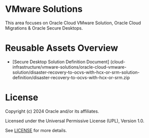 # VMware Solutions

This area focuses on Oracle Cloud VMware Solution, Oracle Cloud Migrations & Oracle Secure Desktops.
# Reusable Assets Overview
- [Secure Desktop Solution Definition Document] (cloud-infrastructure/vmware-solutions/oracle-cloud-vmware-solution/disaster-recovery-to-ocvs-with-hcx-or-srm-solution-definition/disaster-recovery-to-ocvs-with-hcx-or-srm.zip
# License

Copyright (c) 2024 Oracle and/or its affiliates.

Licensed under the Universal Permissive License (UPL), Version 1.0.

See [LICENSE](https://github.com/oracle-devrel/technology-engineering/blob/main/LICENSE) for more details.
